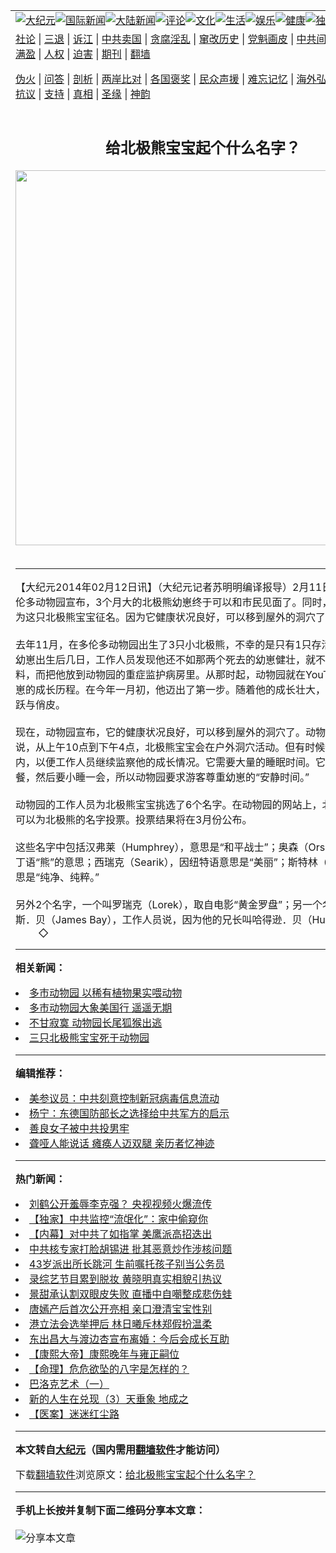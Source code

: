 <a name="1" id="1" target="_blank"></a><span id="1"></span>
<table align=center border="0"><tr><td colspan="2" VALIGN=TOP><a href="https://github.com/xdbxou357/djy/blob/master/gb/nsc413.md#1"><img src="https://raw.githubusercontent.com/xdbxou357/www/master/t/djy/1.jpg" title="大纪元"></a><a href="https://github.com/xdbxou357/djy/blob/master/gb/n24hr.md#1"><img src="https://raw.githubusercontent.com/xdbxou357/www/master/t/djy/3.jpg" title="国际新闻"></a><a href="https://github.com/xdbxou357/djy/blob/master/gb/nsc413.md#1"><img src="https://raw.githubusercontent.com/xdbxou357/www/master/t/djy/4.jpg" title="大陆新闻"></a><a href="https://github.com/xdbxou357/djy/blob/master/gb/news392.md#1"><img src="https://raw.githubusercontent.com/xdbxou357/www/master/t/djy/5.jpg" title="评论"></a><a href="https://github.com/xdbxou357/djy/blob/master/gb/news2007.md#1"><img src="https://raw.githubusercontent.com/xdbxou357/www/master/t/djy/6.jpg" title="文化"></a><a href="https://github.com/xdbxou357/djy/blob/master/gb/news2008.md#1"><img src="https://raw.githubusercontent.com/xdbxou357/www/master/t/djy/7.jpg" title="生活"></a><a href="https://github.com/xdbxou357/djy/blob/master/gb/ncyule.md#1"><img src="https://raw.githubusercontent.com/xdbxou357/www/master/t/djy/8.jpg" title="娱乐"></a><a href="https://github.com/xdbxou357/djy/blob/master/gb/nsc1002.md#1"><img src="https://raw.githubusercontent.com/xdbxou357/www/master/t/djy/9.jpg" title="健康"><a href="https://github.com/xdbxou357/djy/blob/master/gb/nf6092.md#1"><img src="https://raw.githubusercontent.com/xdbxou357/www/master/t/djy/10a.jpg" title="独家"></a><a href="https://github.com/xdbxou357/djy/blob/master/gb/nf4514.md#1"><img src="https://raw.githubusercontent.com/xdbxou357/www/master/t/djy/12a.jpg" title="头条"></a></td></tr>
<tr><td colspan="2" VALIGN=TOP><a target="_blank" href="https://github.com/xdbxou357/djy/blob/master/gb/9p.md#1">社论</a> | <a target="_blank" href="https://github.com/xdbxou357/djy/blob/master/gb/nf5657.md#1">三退</a> | <a target="_blank" href="https://github.com/xdbxou357/djy/blob/master/gb/nf6124.md#1">诉江</a> | <a target="_blank" href="https://github.com/xdbxou357/djy/blob/master/gb/nf1176117.md#1">中共卖国</a> | <a target="_blank" href="https://github.com/xdbxou357/djy/blob/master/gb/nf5773.md#1">贪腐淫乱</a> | <a target="_blank" href="https://github.com/xdbxou357/djy/blob/master/gb/nf1176115.md#1">窜改历史</a> | <a target="_blank" href="https://github.com/xdbxou357/djy/blob/master/gb/nf1176107.md#1">党魁画皮</a> | <a target="_blank" href="https://github.com/xdbxou357/djy/blob/master/gb/nf1320400.md#1">中共间谍</a> | <a target="_blank" href="https://github.com/xdbxou357/djy/blob/master/gb/nf1176114.md#1">破坏传统</a> | <a target="_blank" href="https://github.com/xdbxou357/ntdtv/blob/master/gb/prog447_1.md#1">恶贯满盈</a> | <a target="_blank" href="https://github.com/xdbxou357/djy/blob/master/gb/ncid278.md#1">人权</a> | <a target="_blank" href="https://github.com/xdbxou357/djy/blob/master/gb/nf1176111.md#1">迫害</a> | <a target="_blank" href="https://gitlab.com/szzdlab/mh-qikan/blob/master/README.md#1">期刊</a> | <a target="_blank" href="https://github.com/xdbxou357/www/blob/master/README.md?zsrh#8">翻墙</a></p><p><a target="_blank" href="https://github.com/xdbxou357/djy/blob/master/gb/nf5562.md#1">伪火</a> | <a target="_blank" href="https://github.com/xdbxou357/djy/blob/master/gb/nf4378.md#1">问答</a> | <a target="_blank" href="https://github.com/xdbxou357/djy/blob/master/gb/nf5792.md#1">剖析</a> | <a target="_blank" href="https://github.com/xdbxou357/djy/blob/master/gb/nf5735.md#1">两岸比对</a> | <a target="_blank" href="https://github.com/xdbxou357/djy/blob/master/gb/nf6119.md#1">各国褒奖</a> | <a target="_blank" href="https://github.com/xdbxou357/djy/blob/master/gb/nf6120.md#1">民众声援</a> | <a target="_blank" href="https://github.com/xdbxou357/djy/blob/master/gb/nf1188594.md#1">难忘记忆</a> | <a target="_blank" href="https://github.com/xdbxou357/djy/blob/master/gb/nf3180.md#1">海外弘传</a> | <a target="_blank" href="https://github.com/xdbxou357/djy/blob/master/gb/nf5410.md#1">万人上访</a> | <a target="_blank" href="https://github.com/xdbxou357/ntdtv/blob/master/gb/prog1530_1.md#1">和平抗议</a> | <a target="_blank" href="https://github.com/xdbxou357/djy/blob/master/gb/nf4386.md#1">支持</a> | <a target="_blank" href="https://github.com/xdbxou357/djy/blob/master/gb/nf4389.md#1">真相</a> | <a target="_blank" href="https://github.com/xdbxou357/djy/blob/master/gb/nf5790.md#1">圣缘</a> | <a target="_blank" href="https://github.com/xdbxou357/djy/blob/master/gb/nf4786.md#1">神韵</a></td></tr>
<tr><td VALIGN=TOP width="626"><h2 align=center>给北极熊宝宝起个什么名字？</h2>
<img width="600" src="https://i.epochtimes.com/assets/uploads/2020/08/Screen-Shot-2020-08-03-at-3.49.45-pm-320x200.png" />
<h6></h6>
<hr>
	<p>【大纪元2014年02月12日讯】（大纪元记者苏明明编译报导）2月11日（周二），多伦多动物园宣布，3个月大的北极熊幼崽终于可以和市民见面了。同时，动物园还在为这只北极熊宝宝征名。因为它健康状况良好，可以移到屋外的洞穴了 <br />　　<br />去年11月，在多伦多动物园出生了3只小北极熊，不幸的是只有1只存活。这只雄性幼崽出生后几日，工作人员发现他还不如那两个死去的幼崽健壮，就不再让他母亲照料，而把他放到动物园的重症监护病房里。从那时起，动物园就在YouTube上播放幼崽的成长历程。在今年一月初，他迈出了第一步。随着他的成长壮大，他变得更加活跃与俏皮。 <br />　　<br />现在，动物园宣布，它的健康状况良好，可以移到屋外的洞穴了。动物园工作人员说，从上午10点到下午4点，北极熊宝宝会在户外洞穴活动。但有时候他会被带进室内，以便工作人员继续监察他的成长情况。它需要大量的睡眠时间。它在玩耍后进餐，然后要小睡一会，所以动物园要求游客尊重幼崽的“安静时间。” <br />　　<br />动物园的工作人员为北极熊宝宝挑选了6个名字。在动物园的网站上，北极熊爱好者可以为北极熊的名字投票。投票结果将在3月份公布。 <br />　　<br />这些名字中包括汉弗莱（Humphrey），意思是“和平战士”；奥森（Orson），这是拉丁语“熊”的意思；西瑞克（Searik），因纽特语意思是“美丽”；斯特林（Stirling），意思是“纯净、纯粹。” <br />　　 <br />另外2个名字，一个叫罗瑞克（Lorek），取自电影“黄金罗盘”；另一个名字叫詹姆斯．贝（James Bay），工作人员说，因为他的兄长叫哈得逊．贝（Hudson Bay）。 <br />　　 ◇</p>
	
<hr>


<strong>相关新闻：</strong>
<li><a href="https://github.com/xdbxou357/djy/blob/master/gb/12/5/3/n3580125.md#1">多市动物园 以稀有植物果实喂动物</a></li>
<li><a href="https://github.com/xdbxou357/djy/blob/master/gb/12/5/7/n3582972.md#1">多市动物园大象美国行 遥遥无期</a></li>
<li><a href="https://github.com/xdbxou357/djy/blob/master/gb/12/8/31/n3672065.md#1">不甘寂寞 动物园长尾狐猴出逃</a></li>
<li><a href="https://github.com/xdbxou357/djy/blob/master/gb/12/12/13/n3751478.md#1">三只北极熊宝宝死于动物园</a></li>
<hr>


<strong>编辑推荐：</strong>
<li><a href="https://github.com/onzhi266/djy/blob/master/gb/20/2/22/n11887949.md#1">美参议员：中共刻意控制新冠病毒信息流动</a></li>
<li><a href="https://github.com/tsiac2612/djy/blob/master/gb/19/11/14/n11656265.md#1" target="_blank">杨宁：东德国防部长之选择给中共军方的启示</a></li><li><a href="https://github.com/xdbxou357/djy/blob/master/gb/13/9/29/n3974789.md?dfh#1" target="_blank">善良女子被中共投男牢</a></li><li><a href="https://github.com/tsiac2612/djy/blob/master/gb/19/5/19/n11266537.md#1" target="_blank">聋哑人能说话 瘫痪人迈双腿 亲历者忆神迹</a></li>
<hr>

<strong>热门新闻：</strong>
<li><a href="https://github.com/xdbxou357/djy/blob/master/gb/20/8/3/n12302287.md#1">刘鹤公开羞辱李克强？ 央视视频火爆流传</a></li>
<li><a href="https://github.com/xdbxou357/djy/blob/master/gb/20/7/30/n12295728.md#1">【独家】中共监控“流氓化”：家中偷窥你</a></li>
<li><a href="https://github.com/xdbxou357/djy/blob/master/gb/20/8/2/n12300366.md#1">【内幕】对中共了如指掌 美鹰派高招迭出</a></li>
<li><a href="https://github.com/xdbxou357/djy/blob/master/gb/20/8/2/n12301683.md#1">中共核专家打脸胡锡进 批其恶意炒作涉核问题</a></li>
<li><a href="https://github.com/xdbxou357/djy/blob/master/gb/20/8/2/n12301515.md#1">43岁派出所长跳河 生前嘱托孩子别当公务员</a></li>
<li><a href="https://github.com/xdbxou357/djy/blob/master/gb/20/8/2/n12301758.md#1">录综艺节目累到脱妆 黄晓明真实相貌引热议</a></li>
<li><a href="https://github.com/xdbxou357/djy/blob/master/gb/20/8/2/n12301702.md#1">景甜承认割双眼皮失败 直播中自嘲整成悲伤蛙</a></li>
<li><a href="https://github.com/xdbxou357/djy/blob/master/gb/20/8/2/n12301510.md#1">唐嫣产后首次公开亮相 亲口澄清宝宝性别</a></li>
<li><a href="https://github.com/xdbxou357/djy/blob/master/gb/20/7/31/n12298653.md#1">港立法会选举押后 林日曦斥林郑假扮温柔</a></li>
<li><a href="https://github.com/xdbxou357/djy/blob/master/gb/20/8/1/n12299285.md#1">东出昌大与渡边杏宣布离婚：今后会成长互助</a></li>
<li><a href="https://github.com/xdbxou357/djy/blob/master/gb/20/6/4/n12162213.md#1">【康熙大帝】康熙晚年与雍正嗣位</a></li>
<li><a href="https://github.com/xdbxou357/djy/blob/master/gb/20/6/5/n12163904.md#1">【命理】危危欲坠的八字是怎样的？</a></li>
<li><a href="https://github.com/xdbxou357/djy/blob/master/gb/10/12/29/n3126257.md#1">巴洛克艺术（一）</a></li>
<li><a href="https://github.com/xdbxou357/djy/blob/master/gb/20/7/30/n12293825.md#1">新的人生在兑现（3）天垂象 地成之</a></li>
<li><a href="https://github.com/xdbxou357/djy/blob/master/gb/20/7/21/n12271399.md#1">【医案】迷迷红尘路</a></li>
<hr>

<strong>本文转自<a href="https://www.epochtimes.com">大纪元</a>（国内需用<a href="https://github.com/xdbxou357/www/blob/master/README.md#8">翻墙软件</a>才能访问）</strong><p>下载<a href="https://github.com/xdbxou357/www/blob/master/README.md#8">翻墙软件</a>浏览原文：<a href="https://www.epochtimes.com/gb/14/2/12/n4081267.htm">给北极熊宝宝起个什么名字？</a></p><hr>

<strong>手机上长按并复制下面二维码分享本文章：</strong><br><br><img src="http://d1p1.ip.zn2.us/v.php?action=qrcode&url=https://github.com/xdbxou357/djy/blob/master/gb/14/2/12/n4081267.md%231" title="分享本文章"></td><td VALIGN=TOP><a href="https://github.com/xdbxou357/djy/blob/master/gb/16/1/21/n4622075.md?dfh#1" target="_blank"><img src="https://raw.githubusercontent.com/xdbxou357/djy/master/gb/300/wei-f1.jpg" title="中共的伪火骗局"  alt="中共的伪火骗局"></a><br><a href="https://github.com/xdbxou357/www/blob/master/README.md?dfh#9" target="_blank"><img src="https://raw.githubusercontent.com/xdbxou357/djy/master/gb/300/yong-h.jpg" title="永恒的见证"  alt="永恒的见证"></a><br><a href="https://github.com/xdbxou357/djy/blob/master/gb/13/9/29/n3974789.md?dfh#1" target="_blank"><img src="https://raw.githubusercontent.com/xdbxou357/djy/master/gb/300/shang-lnz.jpg" title="善良女子被中共投男牢"  alt="善良女子被中共投男牢"></a><br><a href="https://github.com/xdbxou357/djy/blob/master/gb/16/3/16/n4663449.md?dfh#1" target="_blank"><img src="https://raw.githubusercontent.com/xdbxou357/djy/master/gb/300/huo-z3.jpg" title="警卫目击活摘器官"  alt="警卫目击活摘器官"></a><br><a href="https://github.com/xdbxou357/djy/blob/master/gb/16/8/7/n8177641.md?dfh#1" target="_blank"><img src="https://raw.githubusercontent.com/xdbxou357/djy/master/gb/300/huo-z4.jpg" title="证人描述活摘恐怖"  alt="证人描述活摘恐怖"></a><br><a href="https://github.com/xdbxou357/djy/blob/master/gb/10/4/19/n2881569.md?dfh#1" target="_blank"><img src="https://raw.githubusercontent.com/xdbxou357/djy/master/gb/300/huo-z1.jpg" title="揭开活摘器官黑幕"  alt="揭开活摘器官黑幕"></a><br><a href="https://github.com/xdbxou357/djy/blob/master/gb/10/11/7/n3077476.md?dfh#1" target="_blank"><img src="https://raw.githubusercontent.com/xdbxou357/djy/master/gb/300/ma-ks.jpg" title="马克思的成魔之路"  alt="马克思的成魔之路"></a><br><a href="https://github.com/xdbxou357/djy/blob/master/gb/14/6/9/n4173977.md?dfh#1" target="_blank"><img src="https://raw.githubusercontent.com/xdbxou357/djy/master/gb/300/chang-zs.jpg" title="藏字石 蕴天机"  alt="藏字石 蕴天机"></a><br><a href="https://github.com/xdbxou357/djy/blob/master/gb/18/5/10/n10381511.md?dfh#1" target="_blank"><img src="https://raw.githubusercontent.com/xdbxou357/djy/master/gb/300/st1.jpg" title="关注3亿人三退"  alt="关注3亿人三退"></a><br><a href="https://github.com/xdbxou357/djy/blob/master/gb/18/3/21/n10237682.md?dfh#1" target="_blank"><img src="https://raw.githubusercontent.com/xdbxou357/djy/master/gb/300/jie-t.jpg" title="解体中共复兴中华"  alt="解体中共复兴中华"></a><br><a href="https://github.com/xdbxou357/djy/blob/master/gb/9/2/9/n2422991.md?dfh#1" target="_blank"><img src="https://raw.githubusercontent.com/xdbxou357/djy/master/gb/300/gao-zs.jpg" title="中共迫害良心律师"  alt="中共迫害良心律师"></a><br><a href="https://github.com/xdbxou357/djy/blob/master/gb/18/12/9/n10900044.md?dfh#1" target="_blank"><img src="https://raw.githubusercontent.com/xdbxou357/djy/master/gb/300/sj1.jpg" title="303万人举报江泽民"  alt="303万人举报江泽民"></a><br><a href="https://github.com/xdbxou357/djy/blob/master/gb/18/8/28/n10672014.md?dfh#1" target="_blank"><img src="https://raw.githubusercontent.com/xdbxou357/djy/master/gb/300/sj2.jpg" title="这些官员为何起诉江泽民"  alt="这些官员为何起诉江泽民"></a><br><a href="https://github.com/xdbxou357/djy/blob/master/gb/8/12/18/n2367165.md?dfh#1" target="_blank"><img src="https://raw.githubusercontent.com/xdbxou357/djy/master/gb/300/liangan.jpg" title="海峡两岸的强烈对比"  alt="海峡两岸的强烈对比"></a><br><a href="https://github.com/xdbxou357/djy/blob/master/gb/15/12/10/n4593139.md?dfh#1" target="_blank"><img src="https://raw.githubusercontent.com/xdbxou357/djy/master/gb/300/jia-ndzl.jpg" title="加拿大总理的贺信"  alt="加拿大总理的贺信"></a><br><a href="https://github.com/xdbxou357/djy/blob/master/gb/11/6/17/n3289382.md?dfh#1" target="_blank"><img src="https://raw.githubusercontent.com/xdbxou357/djy/master/gb/300/xiao-wd.jpg" title="探寻真相兼听则明"  alt="探寻真相兼听则明"></a><br><a href="https://github.com/xdbxou357/djy/blob/master/gb/18/10/27/n10812623.md?dfh#1" target="_blank"><img src="https://raw.githubusercontent.com/xdbxou357/djy/master/gb/300/yindu.jpg" title="印度媒体报道东方"  alt="印度媒体报道东方"></a><br><a href="https://github.com/xdbxou357/djy/blob/master/gb/18/6/9/n10469652.md?dfh#1" target="_blank"><img src="https://raw.githubusercontent.com/xdbxou357/djy/master/gb/300/xie-j.jpg" title="不一样的海外校园"  alt="不一样的海外校园"></a><br><a href="https://github.com/xdbxou357/djy/blob/master/gb/7/4/5/n1669415.md?dfh#1" target="_blank"><img src="https://raw.githubusercontent.com/xdbxou357/djy/master/gb/300/li-up.jpg" title="从大师到徒弟的传奇"  alt="从大师到徒弟的传奇"></a><br><a href="https://github.com/xdbxou357/djy/blob/master/gb/17/5/26/n9191512.md?dfh#1" target="_blank"><img src="https://raw.githubusercontent.com/xdbxou357/djy/master/gb/300/zfl2.jpg" title="亿万人与东方一本奇书"  alt="亿万人与东方一本奇书"></a><br><a href="https://github.com/xdbxou357/djy/blob/master/gb/13/11/27/n4020290.md?dfh#1" target="_blank"><img src="https://raw.githubusercontent.com/xdbxou357/djy/master/gb/300/zhen-h.jpg" title="大陆见不到的震撼场面"  alt="大陆见不到的震撼场面"></a><br><a href="https://github.com/xdbxou357/djy/blob/master/gb/15/7/17/n4482910.md?dfh#1" target="_blank"><img src="https://raw.githubusercontent.com/xdbxou357/djy/master/gb/300/dalu-sk.jpg" title="人心向善 大陆当初盛况"  alt="人心向善 大陆当初盛况"></a><br><a href="https://github.com/xdbxou357/djy/blob/master/gb/19/1/5/n10955468.md?dfh#1" target="_blank"><img src="https://raw.githubusercontent.com/xdbxou357/djy/master/gb/300/zfl1.jpg" title="追寻真理 这书讲什么"  alt="追寻真理 这书讲什么"></a><br><a href="https://github.com/xdbxou357/www/blob/master/README.md?dfh#1" target="_blank"><img src="https://raw.githubusercontent.com/xdbxou357/djy/master/gb/300/fq1.jpg" title="下载免费翻墙软件"  alt="下载免费翻墙软件"></a><br></td></tr></table>
